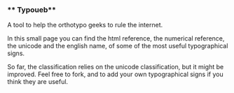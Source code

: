  ### ** Typoueb**

A tool to help the orthotypo geeks to rule the internet.

In this small page you can find the html reference, the numerical reference, the unicode and the english name, of some of the most useful typographical signs.

So far, the classification relies on the unicode classification, but it might be improved.
Feel free to fork, and to add your own typographical signs if you think they are useful.

